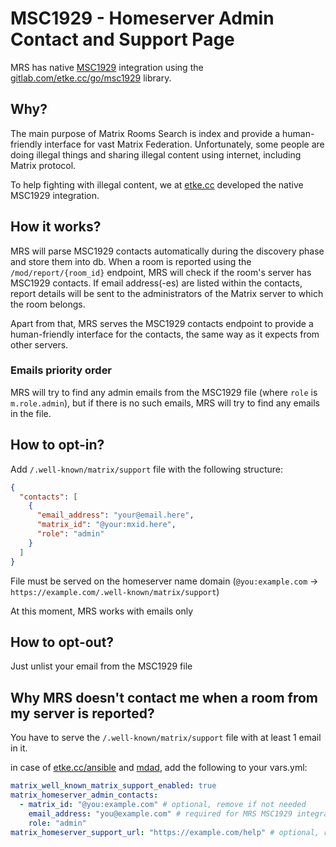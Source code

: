 # MSC1929 - Homeserver Admin Contact and Support Page

MRS has native [MSC1929](https://github.com/matrix-org/matrix-spec-proposals/pull/1929) integration
using the [gitlab.com/etke.cc/go/msc1929](https://gitlab.com/etke.cc/go/msc1929) library.

## Why?

The main purpose of Matrix Rooms Search is index and provide a human-friendly interface for vast Matrix Federation.
Unfortunately, some people are doing illegal things and sharing illegal content using internet, including Matrix protocol.

To help fighting with illegal content, we at [etke.cc](https://etke.cc) developed the native MSC1929 integration.

## How it works?

MRS will parse MSC1929 contacts automatically during the discovery phase and store them into db.
When a room is reported using the `/mod/report/{room_id}` endpoint, MRS will check if the room's server
has MSC1929 contacts. If email address(-es) are listed within the contacts, report details will be sent
to the administrators of the Matrix server to which the room belongs.

Apart from that, MRS serves the MSC1929 contacts endpoint to provide a human-friendly interface for the contacts,
the same way as it expects from other servers.

### Emails priority order

MRS will try to find any admin emails from the MSC1929 file (where `role` is `m.role.admin`),
but if there is no such emails, MRS will try to find any emails in the file.

## How to opt-in?

Add `/.well-known/matrix/support` file with the following structure:

```json
{
  "contacts": [
    {
      "email_address": "your@email.here",
      "matrix_id": "@your:mxid.here",
      "role": "admin"
    }
  ]
}
```
File must be served on the homeserver name domain (`@you:example.com` -> `https://example.com/.well-known/matrix/support`)

At this moment, MRS works with emails only

## How to opt-out?

Just unlist your email from the MSC1929 file

## Why MRS doesn't contact me when a room from my server is reported?

You have to serve the `/.well-known/matrix/support` file with at least 1 email in it.

in case of [etke.cc/ansible](https://gitlab.com/etke.cc/ansible) and [mdad](https://github.com/spantaleev/matrix-docker-ansible-deploy), add the following to your vars.yml:

```yaml
matrix_well_known_matrix_support_enabled: true
matrix_homeserver_admin_contacts:
  - matrix_id: "@you:example.com" # optional, remove if not needed
    email_address: "you@example.com" # required for MRS MSC1929 integration
    role: "admin"
matrix_homeserver_support_url: "https://example.com/help" # optional, remove if not needed
```
